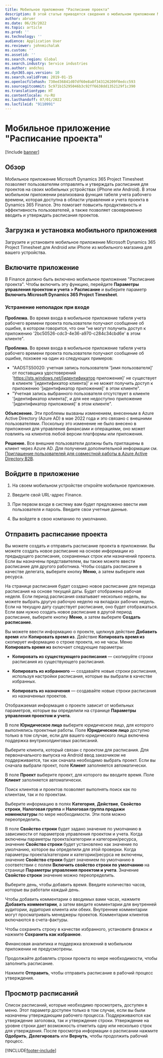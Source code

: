 ```yaml
---
title: Мобильное приложение "Расписание проекта"
description: В этой статье приводятся сведения о мобильном приложении Microsoft Dynamics 365 Project Timesheet. Мобильное приложение "Расписание проекта" позволяет пользователям отправлять и утверждать расписания для проектов на своих мобильных устройствах.
author: abruer
ms.date: 06/29/2022
ms.topic: article
ms.prod: ''
ms.technology: ''
audience: Application User
ms.reviewer: johnmichalak
ms.custom: ''
ms.assetid: ''
ms.search.region: Global
ms.search.industry: Service industries
ms.author: andchoi
ms.dyn365.ops.version: 10
ms.search.validFrom: 2019-01-15
ms.openlocfilehash: 730ed36841d07df60e8a8f343126209f0edcc593
ms.sourcegitcommit: 5c971b15295046b3c92ff6638dd1352129f1c390
ms.translationtype: HT
ms.contentlocale: ru-RU
ms.lasthandoff: 07/01/2022
ms.locfileid: "9110991"
---
```

# <a name="project-timesheet-mobile-application"></a>Мобильное приложение "Расписание проекта"

[!include [banner](../includes/banner.md)]

## <a name="overview"></a>Обзор

Мобильное приложение Microsoft Dynamics 365 Project Timesheet позволяет пользователям отправлять и утверждать расписания для проектов на своих мобильных устройствах (iPhone или Android). В этом мобильном приложении реализована функция табеля учета рабочего времени, которая доступна в области управления и учета проекта в Dynamics 365 Finance. Это помогает повысить продуктивность и эффективность пользователей, а также позволяет своевременно вводить и утверждать расписания проектов.

## <a name="download-and-install-the-mobile-app"></a>Загрузка и установка мобильного приложения

Загрузите и установите мобильное приложение Microsoft Dynamics 365 Project Timesheet для Android или iPhone из мобильного магазина для вашего устройства.

## <a name="enable-the-app"></a>Включите приложение 

В Finance должно быть включено мобильное приложение "Расписание проекта". Чтобы включить эту функцию, перейдите **Параметры управления проектом и учета \> Расписание** и выберите параметр **Включить Microsoft Dynamics 365 Project Timesheet**.

### <a name="resolve-sign-in-issues"></a>Устранение неполадок при входе

**Проблема.** Во время входа в мобильное приложение табеля учета рабочего времени проекта пользователи получают сообщение об ошибке, в котором говорится, что они "не могут получить доступ к приложению '2bc50526-cdc3-4e36-a970-c284c34cbd6e' в этом клиенте".

**Проблема.** Во время входа в мобильное приложение табеля учета рабочего времени проекта пользователи получают сообщение об ошибке, похожее на один из следующих примеров:

- "AADSTS50020: учетная запись пользователя '[имя пользователя]' от поставщика удостоверений 'https://sts.windows.net/[идентификатор приложения]' не существует в клиенте '[идентификатор клиента]' и не может получить доступ к приложению '[идентификатор приложения]' в этом клиенте".
- "Учетная запись выбранного пользователя отсутствует в клиенте '[идентификатор клиента]', и для нее недоступно приложение '[идентификатор приложения]' в этом клиенте".

**Объяснение.** Эти проблемы вызваны изменением, внесенным в Azure Active Directory (Azure AD) в мае 2022 года и это связано с внешними пользователями. Поскольку это изменение не было внесено в приложения для управления финансами и операциями, оно может повлиять на клиентов любой версии платформы или приложения.

**Решение.** Все внешние пользователи должны быть приглашены в клиент через Azure AD. Для получения дополнительной информации см. [Приглашение пользователей для совместной работы в Azure Active Directory B2B](/power-platform/admin/invite-users-azure-active-directory-b2b-collaboration).

## <a name="sign-in-to-the-app"></a>Войдите в приложение

1.  На своем мобильном устройстве откройте мобильное приложение.

2.  Введите свой URL-адрес Finance.

3.  При первом входе в систему вам будет предложено ввести имя пользователя и пароль. Введите свои учетные данные.

4. Вы войдете в свою компанию по умолчанию.

## <a name="submit-a-project-timesheet"></a>Отправить расписание проекта

Вы можете создать и отправить расписание проекта в приложении. Вы можете создать новое расписание на основе информации из предыдущего расписания, сохраненных строк или назначений проекта. Если вы назначены представителем, вы также можете ввести расписание для другого работника. Чтобы создать расписание в качестве делегата, выберите кнопку **Меню**, а затем выберите имя ресурса.

На странице расписания будет создано новое расписание для периода расписания на основе текущей даты. Будет отображена рабочая неделя. Если период расписания охватывает несколько недель, вы можете выбрать другую рабочую неделю на вкладках рабочих недель.
Если на текущую дату существует расписание, оно будет отображаться. Если вам нужно создать новое расписание в другой период расписание, выберите кнопку **Меню**, а затем выберите **Создать расписание**.

Вы можете ввести информацию о проекте, щелкнув действие **Добавить время** или **Копировать время из**. Действие **Копировать время из** скопирует информацию о строке проекта, но не часы. Меню **Копировать время из** включает следующие параметры:

- **Копировать из существующего расписания** — скопируйте строки расписания из существующего расписания.

- **Копировать из избранного** — создавайте новые строки расписания, используя настройки расписания, которые вы выбрали в качестве избранных.

- **Копировать из назначения** — создавайте новые строки расписания из назначенных проектов.

Отображаемая информация о проекте зависит от мобильных параметров, которые вы определили на странице **Параметры управления проектом и учета**.

В поле **Юридическое лицо** выберите юридическое лицо, для которого выполнялись проектные работы. Поле **Юридическое лицо** доступно только в том случае, если для вашего юридического лица включена поддержка внутрихолдинговых расписаний.

Выберите клиента, который связан с проектом для расписания. Для первоначального выпуска на Android ввод заказчиком не поддерживается, так как сначала необходимо выбрать проект. Если вы сначала выбрали проект, поле **Клиент** заполняется автоматически.

В поле **Проект** выберите проект, для которого вы вводите время. Поле **Клиент** заполняется автоматически.

Поиск клиентов и проектов позволяет выполнять поиск как по клиентам, так и по проектам.

Выберите информацию в полях **Категория**, **Действие**, **Свойство строки**, **Налоговая группа** и **Налоговая группа продажи номенклатуры** по мере необходимости. Эти поля можно переопределить.

В поле **Свойство строки** будет задано значение по умолчанию в зависимости от параметров управления проектом и учета. Когда включены параметры проекта/категории и категории/ресурса, значение **Свойство строки** будет установлено как значение по умолчанию, которое вы определили для этой проверки. Когда параметры проекта/категории и категории/ресурса не включены, значение **Свойство строки** будет значением по умолчанию в соответствии с полем **Включить свойство строки по умолчанию** на странице **Параметры управления проектом и учета**. Значение **Свойство строки** значение можно переопределить.

Выберите день, чтобы добавить время. Введите количество часов, которые вы работали каждый день.

Чтобы добавить комментарии о вводимых вами часах, нажмите **Добавить комментарии**, а затем введите комментарии для внутренней аудитории, аудитория клиента или обеих.
Внутренние комментарии могут просматривать менеджеры проектов. Комментарии клиентов включаются в счета-фактуры.

Чтобы сохранить строку в качестве избранного, установите флажок и нажмите **Сохранить как избранное**.

Финансовая аналитика и поддержка вложений в мобильном приложении не предусмотрены.

Продолжайте добавлять строки проекта по мере необходимости, чтобы заполнить расписание.

Нажмите **Отправить**, чтобы отправить расписание в рабочий процесс утверждения.

## <a name="review-timesheets"></a>Просмотр расписаний

Список расписаний, которые необходимо просмотреть, доступен в меню. Этот параметр доступен только в том случае, если вы были назначены утверждающим рабочего процесса. Поддерживаются как утверждение заголовка, так и утверждение строки. Утверждение на уровне строки дает возможность отметить одну или несколько строк для утверждения. После просмотра информации о расписании нажмите **Одобрить**, **Делегировать** или **Вернуть**, чтобы продолжить рабочий процесс.


[!INCLUDE[footer-include](../includes/footer-banner.md)]
